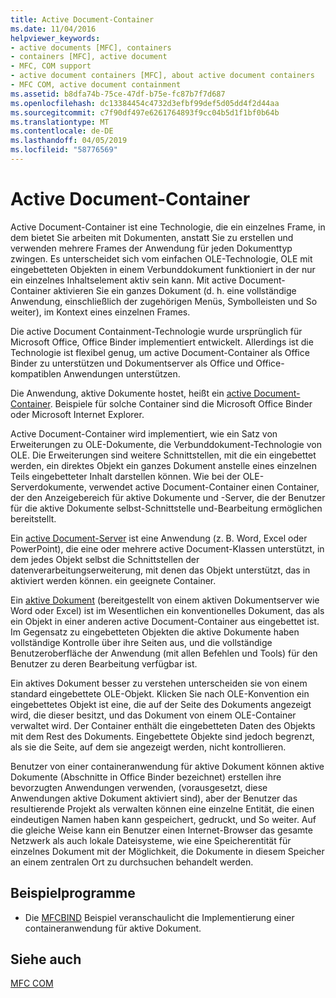 ```yaml
---
title: Active Document-Container
ms.date: 11/04/2016
helpviewer_keywords:
- active documents [MFC], containers
- containers [MFC], active document
- MFC, COM support
- active document containers [MFC], about active document containers
- MFC COM, active document containment
ms.assetid: b8dfa74b-75ce-47df-b75e-fc87b7f7d687
ms.openlocfilehash: dc13384454c4732d3efbf99def5d05dd4f2d44aa
ms.sourcegitcommit: c7f90df497e6261764893f9cc04b5d1f1bf0b64b
ms.translationtype: MT
ms.contentlocale: de-DE
ms.lasthandoff: 04/05/2019
ms.locfileid: "58776569"
---
```

# <a name="active-document-containment"></a>Active Document-Container

Active Document-Container ist eine Technologie, die ein einzelnes Frame, in dem bietet Sie arbeiten mit Dokumenten, anstatt Sie zu erstellen und verwenden mehrere Frames der Anwendung für jeden Dokumenttyp zwingen. Es unterscheidet sich vom einfachen OLE-Technologie, OLE mit eingebetteten Objekten in einem Verbunddokument funktioniert in der nur ein einzelnes Inhaltselement aktiv sein kann. Mit active Document-Container aktivieren Sie ein ganzes Dokument (d. h. eine vollständige Anwendung, einschließlich der zugehörigen Menüs, Symbolleisten und So weiter), im Kontext eines einzelnen Frames.

Die active Document Containment-Technologie wurde ursprünglich für Microsoft Office, Office Binder implementiert entwickelt. Allerdings ist die Technologie ist flexibel genug, um active Document-Container als Office Binder zu unterstützen und Dokumentserver als Office und Office-kompatiblen Anwendungen unterstützen.

Die Anwendung, aktive Dokumente hostet, heißt ein [active Document-Container](../mfc/active-document-containers.md). Beispiele für solche Container sind die Microsoft Office Binder oder Microsoft Internet Explorer.

Active Document-Container wird implementiert, wie ein Satz von Erweiterungen zu OLE-Dokumente, die Verbunddokument-Technologie von OLE. Die Erweiterungen sind weitere Schnittstellen, mit die ein eingebettet werden, ein direktes Objekt ein ganzes Dokument anstelle eines einzelnen Teils eingebetteter Inhalt darstellen können. Wie bei der OLE-Serverdokumente, verwendet active Document-Container einen Container, der den Anzeigebereich für aktive Dokumente und -Server, die der Benutzer für die aktive Dokumente selbst-Schnittstelle und-Bearbeitung ermöglichen bereitstellt.

Ein [active Document-Server](../mfc/active-document-servers.md) ist eine Anwendung (z. B. Word, Excel oder PowerPoint), die eine oder mehrere active Document-Klassen unterstützt, in dem jedes Objekt selbst die Schnittstellen der datenverarbeitungserweiterung, mit denen das Objekt unterstützt, das in aktiviert werden können. ein geeignete Container.

Ein [aktive Dokument](../mfc/active-documents.md) (bereitgestellt von einem aktiven Dokumentserver wie Word oder Excel) ist im Wesentlichen ein konventionelles Dokument, das als ein Objekt in einer anderen active Document-Container aus eingebettet ist. Im Gegensatz zu eingebetteten Objekten die aktive Dokumente haben vollständige Kontrolle über ihre Seiten aus, und die vollständige Benutzeroberfläche der Anwendung (mit allen Befehlen und Tools) für den Benutzer zu deren Bearbeitung verfügbar ist.

Ein aktives Dokument besser zu verstehen unterscheiden sie von einem standard eingebettete OLE-Objekt. Klicken Sie nach OLE-Konvention ein eingebettetes Objekt ist eine, die auf der Seite des Dokuments angezeigt wird, die dieser besitzt, und das Dokument von einem OLE-Container verwaltet wird. Der Container enthält die eingebetteten Daten des Objekts mit dem Rest des Dokuments. Eingebettete Objekte sind jedoch begrenzt, als sie die Seite, auf dem sie angezeigt werden, nicht kontrollieren.

Benutzer von einer containeranwendung für aktive Dokument können aktive Dokumente (Abschnitte in Office Binder bezeichnet) erstellen ihre bevorzugten Anwendungen verwenden, (vorausgesetzt, diese Anwendungen aktive Dokument aktiviert sind), aber der Benutzer das resultierende Projekt als verwalten können eine einzelne Entität, die einen eindeutigen Namen haben kann gespeichert, gedruckt, und So weiter. Auf die gleiche Weise kann ein Benutzer einen Internet-Browser das gesamte Netzwerk als auch lokale Dateisysteme, wie eine Speicherentität für einzelnes Dokument mit der Möglichkeit, die Dokumente in diesem Speicher an einem zentralen Ort zu durchsuchen behandelt werden.

## <a name="sample-programs"></a>Beispielprogramme

- Die [MFCBIND](../overview/visual-cpp-samples.md) Beispiel veranschaulicht die Implementierung einer containeranwendung für aktive Dokument.

## <a name="see-also"></a>Siehe auch

[MFC COM](../mfc/mfc-com.md)
